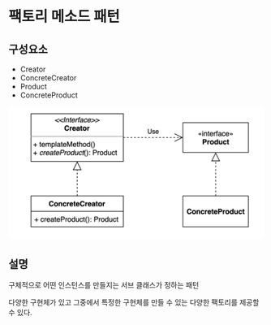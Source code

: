 # 팩토리 메소드 패턴

## 구성요소

- Creator
- ConcreteCreator
- Product
- ConcreteProduct

![](factory.png)

## 설명
구체적으로 어떤 인스턴스를 만들지는 서브 클래스가 정하는 패턴

다양한 구현체가 있고 그중에서 특정한 구현체를 만들 수 있는 다양한 팩토리를 제공할 수 있다.


